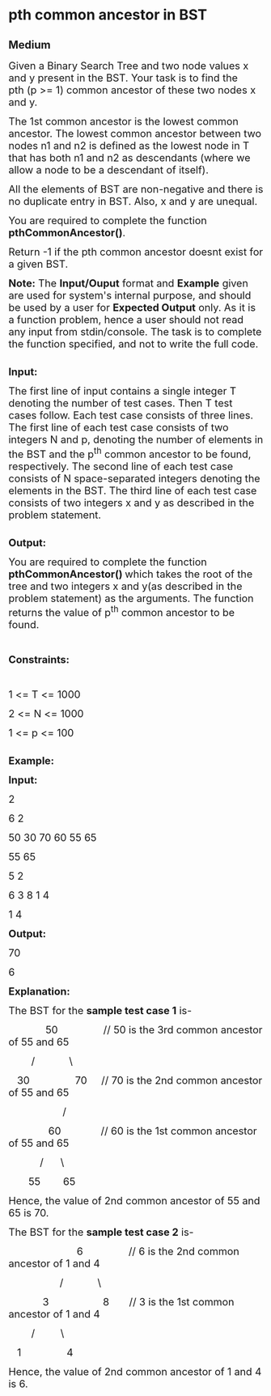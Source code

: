 # pth common ancestor in BST
## Medium
<div class="problems_problem_content__Xm_eO"><p><span style="font-size: 20px;">Given a Binary Search Tree and two node values x and y&nbsp;present in the BST. Your task is to find the pth</span><span style="font-size: 20px;">&nbsp;(p &gt;= 1) common ancestor of these two nodes x and y.</span></p>
<p><span style="font-size: 20px;">The 1st common ancestor is the lowest common ancestor. The lowest common ancestor between two nodes n1 and n2 is defined as the lowest node in T that has both n1 and n2 as descendants (where we allow a node to be a descendant of itself).</span></p>
<p><span style="font-size: 20px;">All the elements of BST are non-negative and there is no duplicate entry in BST. Also,&nbsp;x and y are&nbsp;unequal.</span></p>
<p><span style="font-size: 20px;">You are required to complete the function <strong>pthCommonAncestor</strong><strong>()</strong>.</span></p>
<p><span style="font-size: 20px;">Return -1 if the pth common ancestor doesnt exist for a given BST.</span></p>
<p><span style="font-size: 20px;"><strong>Note:</strong> The <strong>Input/</strong><strong>Ouput</strong> format and <strong>Example</strong> given are used for system's internal purpose, and should be used by a user for <strong>Expected Output</strong> only. As it is a function problem, hence a user should not read any input from stdin/console. The task is to complete the function specified, and not to write the full code.</span><br>&nbsp;</p>
<p><span style="font-size: 20px;"><strong>Input:</strong></span></p>
<p><span style="font-size: 20px;">The first line of input contains a single integer T denoting the number of test cases. Then T test cases follow. Each test case consists of three lines. The first line of each test case consists of two integers N and p, denoting the number of elements in the BST and the p<sup>th</sup> common ancestor to be found, respectively. The second line of each test case consists of N space-separated integers denoting the elements in the BST. The third line of each test case consists of two integers x and y as described in the problem statement. </span></p>
<p><br><span style="font-size: 20px;"><strong>Output:</strong></span></p>
<p><span style="font-size: 20px;">You are required to complete the function <strong>pthCommonAncestor()&nbsp;</strong>which takes the root of the tree and two integers x and y(as described in the problem statement) as the arguments. The function returns the value of&nbsp;p<sup>th</sup> common ancestor to be found.</span></p>
<p>&nbsp;</p>
<p><span style="font-size: 20px;"><strong>Constraints:</strong></span></p>
<p>&nbsp;</p>
<p><span style="font-size: 20px;">1 &lt;= T &lt;= 1000</span></p>
<p><span style="font-size: 20px;">2 &lt;= N &lt;= 1000</span></p>
<p><span style="font-size: 20px;">1 &lt;= p &lt;= 100</span></p>
<p><br><span style="font-size: 20px;"><strong>Example:</strong></span></p>
<p><span style="font-size: 20px;"><strong>Input:</strong></span></p>
<p><span style="font-size: 20px;">2</span></p>
<p><span style="font-size: 20px;">6 2</span></p>
<p><span style="font-size: 20px;">50 30 70 60 55 65</span></p>
<p><span style="font-size: 20px;">55 65</span></p>
<p><span style="font-size: 20px;">5 2</span></p>
<p><span style="font-size: 20px;">6 3 8 1 4</span></p>
<p><span style="font-size: 20px;">1 4</span></p>
<p><span style="font-size: 20px;"><strong>Output:</strong></span></p>
<p><span style="font-size: 20px;">70</span></p>
<p><span style="font-size: 20px;">6</span></p>
<p><span style="font-size: 20px;"><strong>Explanation:</strong></span></p>
<p><span style="font-size: 20px;">The BST for the <strong>sample test case 1</strong> is-</span></p>
<p><span style="font-size: 20px;">&nbsp; &nbsp; &nbsp; &nbsp; &nbsp; &nbsp; &nbsp;50 &nbsp; &nbsp; &nbsp; &nbsp; &nbsp; &nbsp; &nbsp; &nbsp;// 50 is the 3rd common ancestor of 55 and 65</span></p>
<p><span style="font-size: 20px;">&nbsp; &nbsp; &nbsp; &nbsp; / &nbsp; &nbsp; &nbsp; &nbsp; &nbsp; &nbsp;\</span></p>
<p><span style="font-size: 20px;">&nbsp;&nbsp; 30 &nbsp; &nbsp; &nbsp; &nbsp; &nbsp; &nbsp; &nbsp; &nbsp;70 &nbsp; &nbsp; // 70 is the 2nd common ancestor of 55 and 65</span></p>
<p><span style="font-size: 20px;">&nbsp; &nbsp; &nbsp; &nbsp; &nbsp; &nbsp; &nbsp; &nbsp; &nbsp; &nbsp;/</span></p>
<p><span style="font-size: 20px;">&nbsp;&nbsp;&nbsp;&nbsp;&nbsp;&nbsp;&nbsp;&nbsp;&nbsp; &nbsp;&nbsp;&nbsp;&nbsp;60 &nbsp; &nbsp; &nbsp; &nbsp; &nbsp; &nbsp; &nbsp;// 60 is the 1st common ancestor of 55 and 65</span></p>
<p><span style="font-size: 20px;">&nbsp;&nbsp;&nbsp;&nbsp;&nbsp; &nbsp;&nbsp;&nbsp;&nbsp;&nbsp;/&nbsp;&nbsp;&nbsp;&nbsp;&nbsp; \&nbsp;&nbsp;&nbsp;</span></p>
<p><span style="font-size: 20px;">&nbsp;&nbsp;&nbsp;&nbsp; &nbsp;&nbsp;55&nbsp;&nbsp;&nbsp;&nbsp;&nbsp;&nbsp;&nbsp; 65</span></p>
<p><span style="font-size: 20px;">Hence, the value of 2nd common ancestor of 55 and 65 is 70.</span></p>
<p><span style="font-size: 20px;">The BST for the <strong>sample test case 2</strong> is-</span></p>
<p><span style="font-size: 20px;">&nbsp;&nbsp;&nbsp;&nbsp;&nbsp;&nbsp;&nbsp;&nbsp;&nbsp;&nbsp;&nbsp;&nbsp;&nbsp;&nbsp;&nbsp;&nbsp;&nbsp;&nbsp;&nbsp;&nbsp;&nbsp;&nbsp;&nbsp; 6 &nbsp; &nbsp; &nbsp; &nbsp; &nbsp; &nbsp; &nbsp; &nbsp;// 6 is the 2nd common ancestor of 1 and 4</span></p>
<p><span style="font-size: 20px;">&nbsp; &nbsp; &nbsp; &nbsp; &nbsp; &nbsp; &nbsp; &nbsp; &nbsp; / &nbsp; &nbsp; &nbsp; &nbsp; &nbsp; &nbsp;\</span></p>
<p><span style="font-size: 20px;">&nbsp;&nbsp;&nbsp;&nbsp;&nbsp;&nbsp;&nbsp;&nbsp;&nbsp;&nbsp;&nbsp; 3&nbsp;&nbsp;&nbsp;&nbsp;&nbsp;&nbsp;&nbsp;&nbsp;&nbsp; &nbsp;&nbsp;&nbsp;&nbsp;&nbsp;&nbsp;&nbsp;&nbsp; 8 &nbsp;&nbsp;&nbsp;&nbsp;&nbsp; // 3 is the 1st common ancestor of 1 and 4</span></p>
<p><span style="font-size: 20px;">&nbsp;&nbsp;&nbsp;&nbsp;&nbsp;&nbsp;&nbsp; / &nbsp; &nbsp; &nbsp; &nbsp; \</span></p>
<p><span style="font-size: 20px;">&nbsp;&nbsp; 1 &nbsp;&nbsp;&nbsp;&nbsp;&nbsp; &nbsp;&nbsp;&nbsp;&nbsp;&nbsp;&nbsp;&nbsp;&nbsp;&nbsp;4</span></p>
<p><span style="font-size: 20px;">Hence, the value of 2nd common ancestor of 1 and 4 is 6.</span></p>
<p>&nbsp;</p>
<p>&nbsp;</p></div>